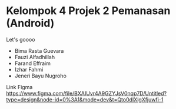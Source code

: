 # Kelompok 4 Projek 2 Pemanasan (Android)
Let's goooo
- Bima Rasta Guevara
- Fauzi Alfadhillah
- Farand Effraim
- Izhar Fahmi
- Jeneri Bayu Nugroho

Link Figma 
https://www.figma.com/file/BXAIUvr4A9GZYJsV0nqp7D/Untitled?type=design&node-id=0%3A1&mode=dev&t=Qto0dIXlgXfjuwfi-1
